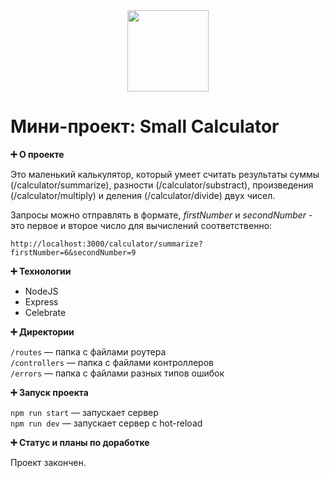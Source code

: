 <div align="center">
  <img src="https://media.giphy.com/media/SUshjgObk2YoiSQl6H/giphy.gif" width="130"/>
</div>

# Мини-проект: Small Calculator

**:heavy_plus_sign: О проекте**

Это маленький калькулятор, который умеет считать результаты суммы (/calculator/summarize), разности (/calculator/substract), произведения (/calculator/multiply) и деления (/calculator/divide) двух чисел.

Запросы можно отправлять в формате, *firstNumber* и *secondNumber* - это первое и второе число для вычислений соответственно:

`http://localhost:3000/calculator/summarize?firstNumber=6&secondNumber=9`

**:heavy_plus_sign: Технологии**

- NodeJS
- Express
- Celebrate

**:heavy_plus_sign: Директории**

`/routes` — папка с файлами роутера  
`/controllers` — папка с файлами контроллеров  
`/errors` — папка с файлами разных типов ошибок 

**:heavy_plus_sign: Запуск проекта**

`npm run start` — запускает сервер   
`npm run dev` — запускает сервер с hot-reload

**:heavy_plus_sign: Статус и планы по доработке**

Проект закончен.
